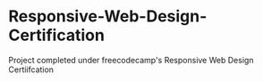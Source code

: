 # Responsive-Web-Design-Certification
Project completed under freecodecamp's Responsive Web Design Certiifcation
